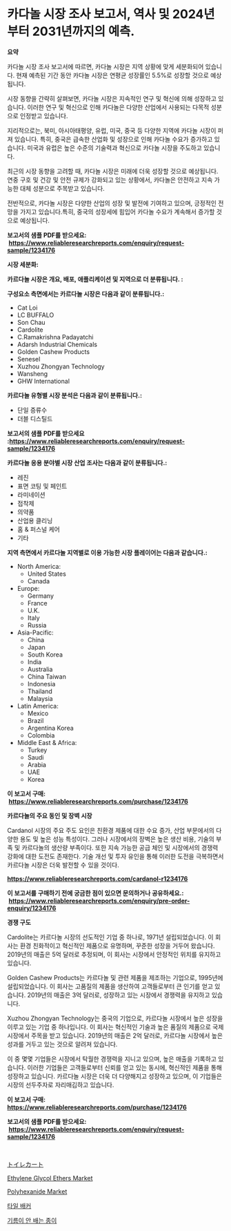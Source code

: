 <p><h1>카다놀 시장 조사 보고서, 역사 및 2024년부터 2031년까지의 예측.</h1></p><p><strong>요약</strong></p>
<p><p>카다놀 시장 조사 보고서에 따르면, 카다놀 시장은 지역 상황에 맞게 세분화되어 있습니다. 현재 예측된 기간 동안 카다놀 시장은 연평균 성장률인 5.5%로 성장할 것으로 예상됩니다.</p><p>시장 동향을 간략히 살펴보면, 카다놀 시장은 지속적인 연구 및 혁신에 의해 성장하고 있습니다. 이러한 연구 및 혁신으로 인해 카다놀은 다양한 산업에서 사용되는 다목적 성분으로 인정받고 있습니다.</p><p>지리적으로는, 북미, 아시아태평양, 유럽, 미국, 중국 등 다양한 지역에 카다놀 시장이 퍼져 있습니다. 특히, 중국은 급속한 산업화 및 성장으로 인해 카다놀 수요가 증가하고 있습니다. 미국과 유럽은 높은 수준의 기술력과 혁신으로 카다놀 시장을 주도하고 있습니다.</p><p>최근의 시장 동향을 고려할 때, 카다놀 시장은 미래에 더욱 성장할 것으로 예상됩니다. 연중 구호 및 건강 및 안전 규제가 강화되고 있는 상황에서, 카다놀은 안전하고 지속 가능한 대체 성분으로 주목받고 있습니다.</p><p>전반적으로, 카다놀 시장은 다양한 산업의 성장 및 발전에 기여하고 있으며, 긍정적인 전망을 가지고 있습니다.특히, 중국의 성장세에 힘입어 카다놀 수요가 계속해서 증가할 것으로 예상됩니다.</p></p>
<p><strong>보고서의 샘플 PDF를 받으세요: &nbsp;<a href="https://www.reliableresearchreports.com/enquiry/request-sample/1234176">https://www.reliableresearchreports.com/enquiry/request-sample/1234176</a></strong></p>
<p><strong>시장 세분화:</strong></p>
<p><strong> 카르다놀 시장은 개요, 배포, 애플리케이션 및 지역으로 더 분류됩니다. :</strong></p>
<p><strong>구성요소 측면에서는 카르다놀 시장은 다음과 같이 분류됩니다.:</strong></p>
<p><ul><li>Cat Loi</li><li>LC BUFFALO</li><li>Son Chau</li><li>Cardolite</li><li>C.Ramakrishna Padayatchi</li><li>Adarsh Industrial Chemicals</li><li>Golden Cashew Products</li><li>Senesel</li><li>Xuzhou Zhongyan Technology</li><li>Wansheng</li><li>GHW International</li></ul></p>
<p><strong> 카르다놀 유형별 시장 분석은 다음과 같이 분류됩니다.:</strong></p>
<p><ul><li>단일 증류수</li><li>더블 디스틸드</li></ul></p>
<p><strong>보고서의 샘플 PDF를 받으세요 :<a href="https://www.reliableresearchreports.com/enquiry/request-sample/1234176">https://www.reliableresearchreports.com/enquiry/request-sample/1234176</a></strong></p>
<p><strong> 카르다놀 응용 분야별 시장 산업 조사는 다음과 같이 분류됩니다.:</strong></p>
<p><ul><li>레진</li><li>표면 코팅 및 페인트</li><li>라미네이션</li><li>접착제</li><li>의약품</li><li>산업용 클리닝</li><li>홈 & 퍼스널 케어</li><li>기타</li></ul></p>
<p><strong>지역 측면에서 카르다놀 지역별로 이용 가능한 시장 플레이어는 다음과 같습니다.:</strong></p>
<p><ul>
    <li>
        North America:
        <ul>
            <li>United States</li>
            <li>Canada</li>
        </ul>
    </li>
    <li>
        Europe:
        <ul>
            <li>Germany</li>
            <li>France</li>
            <li>U.K.</li>
            <li>Italy</li>
            <li>Russia</li>
        </ul>
    </li>
    <li>
        Asia-Pacific:
        <ul>
            <li>China</li>
            <li>Japan</li>
            <li>South Korea</li>
            <li>India</li>
            <li>Australia</li>
            <li>China Taiwan</li>
            <li>Indonesia</li>
            <li>Thailand</li>
            <li>Malaysia</li>
        </ul>
    </li>
    <li>
        Latin America:
        <ul>
            <li>Mexico</li>
            <li>Brazil</li>
            <li>Argentina Korea</li>
            <li>Colombia</li>
        </ul>
    </li>
    <li>
        Middle East & Africa:
        <ul>
            <li>Turkey</li>
            <li>Saudi</li>
            <li>Arabia</li>
            <li>UAE</li>
            <li>Korea</li>
        </ul>
    </li>
    </ul></p>
<p><strong>이 보고서 구매: &nbsp;<a href="https://www.reliableresearchreports.com/purchase/1234176">https://www.reliableresearchreports.com/purchase/1234176</a></strong></p>
<p><strong>카르다놀의 주요 동인 및 장벽 시장</strong></p>
<p><p>Cardanol 시장의 주요 주도 요인은 친환경 제품에 대한 수요 증가, 산업 부문에서의 다양한 용도 및 높은 성능 특성이다. 그러나 시장에서의 장벽은 높은 생산 비용, 기술의 부족 및 카르다놀의 생산량 부족이다. 또한 지속 가능한 공급 체인 및 시장에서의 경쟁력 강화에 대한 도전도 존재한다. 기술 개선 및 투자 유인을 통해 이러한 도전을 극복하면서 카르다놀 시장은 더욱 발전할 수 있을 것이다.</p></p>
<p><strong><a href="https://www.reliableresearchreports.com/cardanol-r1234176">https://www.reliableresearchreports.com/cardanol-r1234176</a></strong></p>
<p><strong>이 보고서를 구매하기 전에 궁금한 점이 있으면 문의하거나 공유하세요.: &nbsp;<a href="https://www.reliableresearchreports.com/enquiry/pre-order-enquiry/1234176">https://www.reliableresearchreports.com/enquiry/pre-order-enquiry/1234176</a></strong></p>
<p><strong>경쟁 구도</strong></p>
<p><p>Cardolite는 카르다놀 시장의 선도적인 기업 중 하나로, 1971년 설립되었습니다. 이 회사는 환경 친화적이고 혁신적인 제품으로 유명하며, 꾸준한 성장을 거두어 왔습니다. 2019년의 매출은 5억 달러로 추정되며, 이 회사는 시장에서 안정적인 위치를 유지하고 있습니다.</p><p>Golden Cashew Products는 카르다놀 및 관련 제품을 제조하는 기업으로, 1995년에 설립되었습니다. 이 회사는 고품질의 제품을 생산하여 고객들로부터 큰 인기를 얻고 있습니다. 2019년의 매출은 3억 달러로, 성장하고 있는 시장에서 경쟁력을 유지하고 있습니다.</p><p>Xuzhou Zhongyan Technology는 중국의 기업으로, 카르다놀 시장에서 높은 성장을 이루고 있는 기업 중 하나입니다. 이 회사는 혁신적인 기술과 높은 품질의 제품으로 국제 시장에서 주목을 받고 있습니다. 2019년의 매출은 2억 달러로, 카르다놀 시장에서 높은 성과를 거두고 있는 것으로 알려져 있습니다.</p><p>이 중 몇몇 기업들은 시장에서 탁월한 경쟁력을 지니고 있으며, 높은 매출을 기록하고 있습니다. 이러한 기업들은 고객들로부터 신뢰를 얻고 있는 동시에, 혁신적인 제품을 통해 성장하고 있습니다. 카르다놀 시장은 더욱 더 다양해지고 성장하고 있으며, 이 기업들은 시장의 선두주자로 자리매김하고 있습니다.</p></p>
<p><strong>이 보고서 구매: &nbsp; <a href="https://www.reliableresearchreports.com/purchase/1234176">https://www.reliableresearchreports.com/purchase/1234176</a></strong></p>
<p><strong>보고서의 샘플 PDF를 받으세요: &nbsp;<a href="https://www.reliableresearchreports.com/enquiry/request-sample/1234176">https://www.reliableresearchreports.com/enquiry/request-sample/1234176</a></strong><strong></strong></p>
<p>&nbsp;</p>
<p><p><a href="https://github.com/pepo3k/Market-Research-Report-List-1/blob/main/922011228063.md">トイレカート</a></p><p><a href="https://issuu.com/reportprime-2/docs/ethylene-glycol-ethers-market-size-2030.pptx">Ethylene Glycol Ethers Market</a></p><p><a href="https://issuu.com/reportprime-2/docs/polyhexanide-market-size-2030.pptx">Polyhexanide Market</a></p><p><a href="https://github.com/FelipeGrrady654556/Market-Research-Report-List-1/blob/main/631777525515.md">타일 배커</a></p><p><a href="https://github.com/vss5505pa7z1p/Market-Research-Report-List-1/blob/main/432153938418.md">기름이 안 배는 종이</a></p></p>